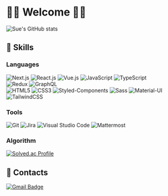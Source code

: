 # 🙌🏻 Welcome 🙌🏻

![Sue's GitHub stats](https://github-readme-stats.vercel.app/api?username=cjscoding&show_icons=true&theme=radical)

## 💪 Skills
### Languages
![Next.js](https://img.shields.io/badge/Next-black?style=for-the-badge&logo=next.js&logoColor=white)
![React.js](https://img.shields.io/badge/React-20232a?style=for-the-badge&logo=React&logoColor=#5bccea)
![Vue.js](https://img.shields.io/badge/Vue.js-4FC08D.svg?&style=for-the-badge&logo=Vue.js&logoColor=white)
![JavaScript](https://img.shields.io/badge/JavaScript-F7DF1E.svg?&style=for-the-badge&logo=JavaScript&logoColor=white)
![TypeScript](https://img.shields.io/badge/TypeScript-3178C6.svg?&style=for-the-badge&logo=TypeScript&logoColor=white)
</br>
![Redux](https://img.shields.io/badge/Redux-764ABC.svg?&style=for-the-badge&logo=Redux&logoColor=white)
![GraphQL](https://img.shields.io/badge/GraphQL-E10098.svg?&style=for-the-badge&logo=GraphQL&logoColor=white)
</br>
![HTML5](https://img.shields.io/badge/HTML5-E34F26.svg?&style=for-the-badge&logo=HTML5&logoColor=white)
![CSS3](https://img.shields.io/badge/CSS3-1572B6.svg?&style=for-the-badge&logo=CSS3&logoColor=white)
![Styled-Components](https://img.shields.io/badge/styled%20components-DB7093.svg?&style=for-the-badge&logo=styled%20components&logoColor=white)
![Sass](https://img.shields.io/badge/Sass-CC6699.svg?&style=for-the-badge&logo=Sass&logoColor=white)
![Material-UI](https://img.shields.io/badge/MUI-007FFF.svg?&style=for-the-badge&logo=MUI&logoColor=white)
![TailwindCSS](https://img.shields.io/badge/Tailwind%20CSS-06B6D4.svg?&style=for-the-badge&logo=Tailwind%20CSS&logoColor=white)

### Tools
![Git](https://img.shields.io/badge/Git-F05032.svg?&style=for-the-badge&logo=Git&logoColor=white)
![Jira](https://img.shields.io/badge/Jira%20Software-0052CC.svg?&style=for-the-badge&logo=Jira%20Software&logoColor=white)
![Visual Studio Code](https://img.shields.io/badge/Visual%20Studio%20Code-007ACC.svg?&style=for-the-badge&logo=Visual%20Studio%20Code&logoColor=white)
![Mattermost](https://img.shields.io/badge/Mattermost-0058CC.svg?&style=for-the-badge&logo=Mattermost&logoColor=white)

### Algorithm
[![Solved.ac Profile](http://mazassumnida.wtf/api/v2/generate_badge?boj=gisu1022)](https://solved.ac/gisu1022/)
 
## 🤝 Contacts
[![Gmail Badge](https://img.shields.io/badge/Gmail-d14836?style=flat-square&logo=Gmail&logoColor=white&link=mailto:cjscoding1997@gmail.com)](mailto:cjscoding1997@gmail.com)
